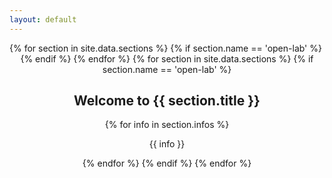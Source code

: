 ```yaml
---
layout: default
---
```

<!-- Main -->
<div id="main" class="wrapper style1">
    <div class="container">
        {% for section in site.data.sections %}
            {% if section.name == 'open-lab' %}
                <header class="major major-{{section.color}}">      
            {% endif %}
        {% endfor %}
            {% for section in site.data.sections %}
                {% if section.name == 'open-lab' %}
                    <h2>Welcome to {{ section.title }}</h2>
                    {% for info in section.infos %}
                        <p>{{ info }}</p>
                    {% endfor %}        
                {% endif %}
            {% endfor %}
        </header>
    </div>
</div>